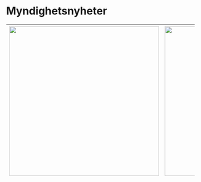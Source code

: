 # Myndighetsnyheter


|<img src="https://i.imgur.com/UH8WWya.png" height="400">|<img src="https://i.imgur.com/CIXcSqk.png" height="400">|
|--|--|
